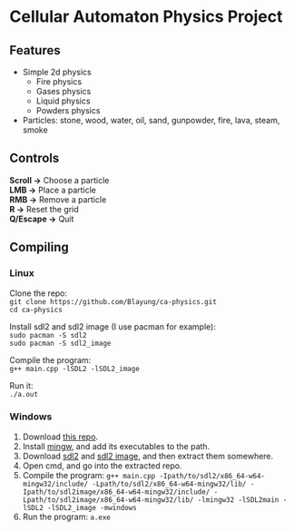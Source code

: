 # Cellular Automaton Physics Project
## Features
* Simple 2d physics
    * Fire physics
    * Gases physics
    * Liquid physics
    * Powders physics
* Particles: stone, wood, water, oil, sand, gunpowder, fire, lava, steam, smoke
## Controls
**Scroll ->** Choose a particle  
**LMB ->** Place a particle  
**RMB ->** Remove a particle  
**R ->** Reset the grid  
**Q/Escape ->** Quit  
## Compiling
### Linux
Clone the repo:  
`git clone https://github.com/Blayung/ca-physics.git`  
`cd ca-physics`  

Install sdl2 and sdl2 image (I use pacman for example):  
`sudo pacman -S sdl2`  
`sudo pacman -S sdl2_image`  

Compile the program:  
`g++ main.cpp -lSDL2 -lSDL2_image`  

Run it:  
`./a.out`
### Windows
1. Download [this repo](https://github.com/Blayung/ca-physics/archive/refs/heads/main.zip/).
2. Install [mingw](https://sourceforge.net/projects/mingw/), and add its executables to the path.
3. Download [sdl2](https://github.com/libsdl-org/SDL/releases/) and [sdl2 image](https://github.com/libsdl-org/SDL_image/releases/), and then extract them somewhere.
4. Open cmd, and go into the extracted repo.
5. Compile the program: `g++ main.cpp -Ipath/to/sdl2/x86_64-w64-mingw32/include/ -Lpath/to/sdl2/x86_64-w64-mingw32/lib/ -Ipath/to/sdl2image/x86_64-w64-mingw32/include/ -Lpath/to/sdl2image/x86_64-w64-mingw32/lib/ -lmingw32 -lSDL2main -lSDL2 -lSDL2_image -mwindows`
6. Run the program: `a.exe`
